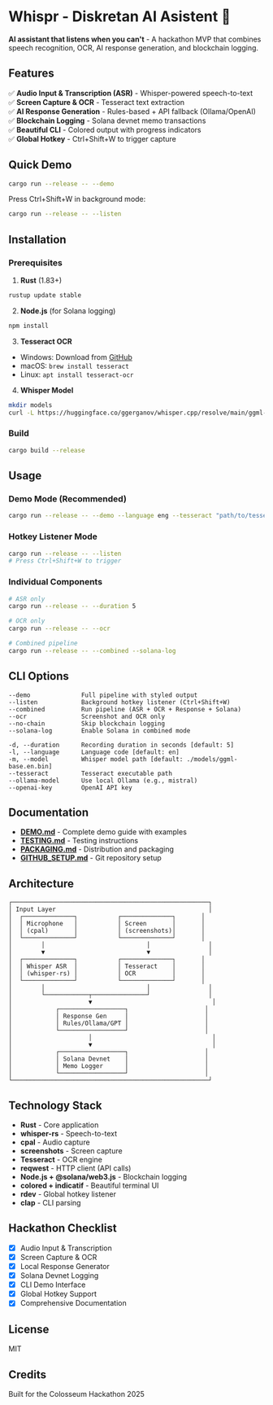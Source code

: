 # Whispr - Diskretan AI Asistent 🎤

**AI assistant that listens when you can't** - A hackathon MVP that combines speech recognition, OCR, AI response generation, and blockchain logging.

## Features

✅ **Audio Input & Transcription (ASR)** - Whisper-powered speech-to-text  
✅ **Screen Capture & OCR** - Tesseract text extraction  
✅ **AI Response Generation** - Rules-based + API fallback (Ollama/OpenAI)  
✅ **Blockchain Logging** - Solana devnet memo transactions  
✅ **Beautiful CLI** - Colored output with progress indicators  
✅ **Global Hotkey** - Ctrl+Shift+W to trigger capture  

## Quick Demo

```bash
cargo run --release -- --demo
```

Press Ctrl+Shift+W in background mode:
```bash
cargo run --release -- --listen
```

## Installation

### Prerequisites

1. **Rust** (1.83+)
```bash
rustup update stable
```

2. **Node.js** (for Solana logging)
```bash
npm install
```

3. **Tesseract OCR**
- Windows: Download from [GitHub](https://github.com/UB-Mannheim/tesseract/wiki)
- macOS: `brew install tesseract`
- Linux: `apt install tesseract-ocr`

4. **Whisper Model**
```bash
mkdir models
curl -L https://huggingface.co/ggerganov/whisper.cpp/resolve/main/ggml-base.en.bin -o models/ggml-base.en.bin
```

### Build

```bash
cargo build --release
```

## Usage

### Demo Mode (Recommended)
```bash
cargo run --release -- --demo --language eng --tesseract "path/to/tesseract.exe"
```

### Hotkey Listener Mode
```bash
cargo run --release -- --listen
# Press Ctrl+Shift+W to trigger
```

### Individual Components
```bash
# ASR only
cargo run --release -- --duration 5

# OCR only
cargo run --release -- --ocr

# Combined pipeline
cargo run --release -- --combined --solana-log
```

## CLI Options

```
--demo              Full pipeline with styled output
--listen            Background hotkey listener (Ctrl+Shift+W)
--combined          Run pipeline (ASR + OCR + Response + Solana)
--ocr               Screenshot and OCR only
--no-chain          Skip blockchain logging
--solana-log        Enable Solana in combined mode

-d, --duration      Recording duration in seconds [default: 5]
-l, --language      Language code [default: en]
-m, --model         Whisper model path [default: ./models/ggml-base.en.bin]
--tesseract         Tesseract executable path
--ollama-model      Use local Ollama (e.g., mistral)
--openai-key        OpenAI API key
```

## Documentation

- **[DEMO.md](./DEMO.md)** - Complete demo guide with examples
- **[TESTING.md](./TESTING.md)** - Testing instructions
- **[PACKAGING.md](./PACKAGING.md)** - Distribution and packaging
- **[GITHUB_SETUP.md](../GITHUB_SETUP.md)** - Git repository setup

## Architecture

```
┌──────────────────────────────────────────────────────┐
│ Input Layer                                          │
│  ┌──────────────┐           ┌──────────────┐       │
│  │ Microphone   │           │ Screen       │       │
│  │ (cpal)       │           │ (screenshots)│       │
│  └──────────────┘           └──────────────┘       │
│        │                            │                │
│        ▼                            ▼                │
│  ┌──────────────┐           ┌──────────────┐       │
│  │ Whisper ASR  │           │ Tesseract    │       │
│  │ (whisper-rs) │           │ OCR          │       │
│  └──────────────┘           └──────────────┘       │
│        │                            │                │
│        └────────────┬───────────────┘                │
│                     ▼                                 │
│            ┌──────────────────┐                     │
│            │ Response Gen     │                     │
│            │ Rules/Ollama/GPT │                     │
│            └──────────────────┘                     │
│                     │                                 │
│                     ▼                                 │
│            ┌──────────────────┐                     │
│            │ Solana Devnet    │                     │
│            │ Memo Logger      │                     │
│            └──────────────────┘                     │
└──────────────────────────────────────────────────────┘
```

## Technology Stack

- **Rust** - Core application
- **whisper-rs** - Speech-to-text
- **cpal** - Audio capture
- **screenshots** - Screen capture
- **Tesseract** - OCR engine
- **reqwest** - HTTP client (API calls)
- **Node.js + @solana/web3.js** - Blockchain logging
- **colored + indicatif** - Beautiful terminal UI
- **rdev** - Global hotkey listener
- **clap** - CLI parsing

## Hackathon Checklist

- [x] Audio Input & Transcription
- [x] Screen Capture & OCR
- [x] Local Response Generator
- [x] Solana Devnet Logging
- [x] CLI Demo Interface
- [x] Global Hotkey Support
- [x] Comprehensive Documentation

## License

MIT

## Credits

Built for the Colosseum Hackathon 2025


